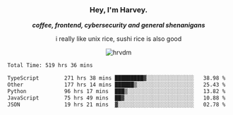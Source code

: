 <div align="center">
    <h3> Hey, I'm Harvey.</h3>
    <p><i><b>coffee, frontend, cybersecurity and general shenanigans</b></i></p>
    <p>i really like unix rice, sushi rice is also good</p>
</div>

<p align="center">  <img src="https://komarev.com/ghpvc/?username=hrvdm&label=Views&color=252733&style=for-the-badge" alt="hrvdm" /> </p>

<!--START_SECTION:waka-->

```txt
Total Time: 519 hrs 36 mins

TypeScript        271 hrs 38 mins █████████▓░░░░░░░░░░░░░░░   38.98 %
Other             177 hrs 14 mins ██████▒░░░░░░░░░░░░░░░░░░   25.43 %
Python            96 hrs 17 mins  ███▒░░░░░░░░░░░░░░░░░░░░░   13.82 %
JavaScript        75 hrs 49 mins  ██▓░░░░░░░░░░░░░░░░░░░░░░   10.88 %
JSON              19 hrs 21 mins  ▓░░░░░░░░░░░░░░░░░░░░░░░░   02.78 %
```

<!--END_SECTION:waka-->
